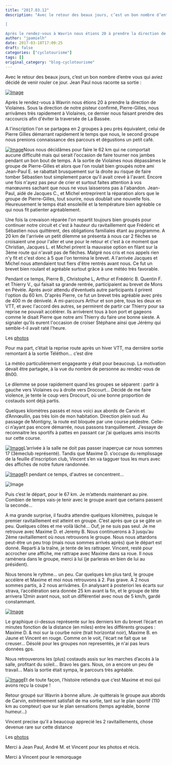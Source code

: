 ```yaml
---
title: "2017.03.12"
description: "Avec le retour des beaux jours, c’est un bon nombre d’entre vous qui aviez décidé de venir rouler ce jour. Jean Paul nous raconte sa sortie :

[

Après le rendez-vous à Wavrin nous étions 20 à prendre la direction de Violaines. Sous la direction de notre pisteur confirmé, Pierre-Gilles, nous arrivâmes très rapidement à Violaines, ce dernier nous faisant prendre des raccourcis afin d'éviter la traversée de La Bassée."
author: "jpamielh"
date: 2017-03-18T17:09:25
draft: false
categories: ["cyclotourisme"]
tags: []
original_category: "blog-cyclotourisme"
---
```


Avec le retour des beaux jours, c&rsquo;est un bon nombre d&rsquo;entre vous qui aviez d&eacute;cid&eacute; de venir rouler ce jour. Jean Paul nous raconte sa sortie&nbsp;:

[![Image](https://lh3.googleusercontent.com/o0pNr8fR4cijnk9NMElYTq8HMpLujYuoqH6HIAFs11KeLymfIzBaSsgIt47i4CHvHeUogt_079Oz8CL-_gf0UJ4Bj09qNwAOIJl5K8P1887DC3GtqzbVHqLgkC4wrzW-qO8UYpmAAucCEl6LN4cHeuv8cUarr_Fim42FKrfyaBvMACqOekd30mW2DSZKYnWHrVe3ndQmkUp1myuFrm88EKL0eOUAEndDnmx7HSxZIu1NQ5IC0aMgXajkfXSoeSRjiacyDyUu6YQtHUxcEKhzAV-Yyf5NsjFywADg_pcdvYCNJYfkjuoBHWFob4wUkg1Bxy5rxGeT_2sTXtKSzG4Mrq8eVw51FcBvTWqoiTyQ8NeqKW3hfjw2C0CSpXmBiblYCFH8QtLxLRNqsprO6MKbYVuX27MISffVjH032rt4-XhDPP-LsIlsHct44irYxPf7eGqNgCO_dMqIFuId_31ngEZwrm3ojZSE_iH9kJGqb7c3BzJfoJQoK_KkST3AlWnRBWF7bFhwjNaYsueTKwwkROGVW-Qj87u-4vn1EJxJPhwxh7bcea2VkJRSJcJWR1zn7dRo9Gs5F0VoKJGf-mmdTCobjEniXn44OKkN7GerFMM-2k4pqpufag=w620)](https://lh3.googleusercontent.com/o0pNr8fR4cijnk9NMElYTq8HMpLujYuoqH6HIAFs11KeLymfIzBaSsgIt47i4CHvHeUogt_079Oz8CL-_gf0UJ4Bj09qNwAOIJl5K8P1887DC3GtqzbVHqLgkC4wrzW-qO8UYpmAAucCEl6LN4cHeuv8cUarr_Fim42FKrfyaBvMACqOekd30mW2DSZKYnWHrVe3ndQmkUp1myuFrm88EKL0eOUAEndDnmx7HSxZIu1NQ5IC0aMgXajkfXSoeSRjiacyDyUu6YQtHUxcEKhzAV-Yyf5NsjFywADg_pcdvYCNJYfkjuoBHWFob4wUkg1Bxy5rxGeT_2sTXtKSzG4Mrq8eVw51FcBvTWqoiTyQ8NeqKW3hfjw2C0CSpXmBiblYCFH8QtLxLRNqsprO6MKbYVuX27MISffVjH032rt4-XhDPP-LsIlsHct44irYxPf7eGqNgCO_dMqIFuId_31ngEZwrm3ojZSE_iH9kJGqb7c3BzJfoJQoK_KkST3AlWnRBWF7bFhwjNaYsueTKwwkROGVW-Qj87u-4vn1EJxJPhwxh7bcea2VkJRSJcJWR1zn7dRo9Gs5F0VoKJGf-mmdTCobjEniXn44OKkN7GerFMM-2k4pqpufag=w1920-h656-no)

Apr&egrave;s le rendez-vous &agrave; Wavrin nous &eacute;tions 20 &agrave; prendre la direction de Violaines. Sous la direction de notre pisteur confirm&eacute;, Pierre-Gilles, nous arriv&acirc;mes tr&egrave;s rapidement &agrave; Violaines, ce dernier nous faisant prendre des raccourcis afin d'&eacute;viter la travers&eacute;e de La Bass&eacute;e.

<!--more-->

A l'inscription l'on se partagea en 2 groupes &agrave; peu pr&egrave;s &eacute;quivalent, celui de Pierre Gilles d&eacute;marrant rapidement le temps que nous, le second groupe nous prenions connaissance des parcours et d&eacute;gustions un petit caf&eacute;.

[![Image](https://lh3.googleusercontent.com/qDD_sHMxFJ9E47OAdHedKY3w3B07YqmCvVLE4SMYBqyiqTobdFjbXcUIiNNZ0VkYf-vBotsksILGzXnF7JnF7cQMuxxJNFehEM4RRetOBDtc8dJ0_rD6HjHXK4ldiE6XVYBGWj1Q8341S-xVVMdD2_I43tGPkIz_rlcgWVAe3k7WnY6dIYFjuMMyNdJxUJACO4lFeXSu_H6iNbh-pf2iinWCA_dL7pSc4MA-9TxuNpSszrG5SYwqzUJtW27jxyTePaVhNtnixSBCKAF4pAtzDdjsVvWWaUZTFeuV8cWSW2mir5fTxuKJa4wdpGxfybSc6fDYHI1tvGBL3jGvJfAx90NiK4vaA8HNwkn52seS1q2-LOHB_6qV5x89fGUR4JSXh_FPDZ8iIJwfXtQ7lBj3-2Zc0b1Ka6FnTv44RHDRas1X-rw7dM7c0p6P8d5DNOSvt8PR1UcNNgYt4N3bBASntwXtoXqCJFfmTUeYGxg46TUjaSvGZlYOCksC4fR-jU1tKcAMTvN6-cPXx9cdk_GdOc5vJVTJ9fcLrFu8HKTkHj5ppsSjyp_ChQO-dICoodGgTsYPI496lJlVsZdG_STe4EX1zapGaSh7pC0SVrfe6IcIleXvkX1Psw=w400)](https://lh3.googleusercontent.com/qDD_sHMxFJ9E47OAdHedKY3w3B07YqmCvVLE4SMYBqyiqTobdFjbXcUIiNNZ0VkYf-vBotsksILGzXnF7JnF7cQMuxxJNFehEM4RRetOBDtc8dJ0_rD6HjHXK4ldiE6XVYBGWj1Q8341S-xVVMdD2_I43tGPkIz_rlcgWVAe3k7WnY6dIYFjuMMyNdJxUJACO4lFeXSu_H6iNbh-pf2iinWCA_dL7pSc4MA-9TxuNpSszrG5SYwqzUJtW27jxyTePaVhNtnixSBCKAF4pAtzDdjsVvWWaUZTFeuV8cWSW2mir5fTxuKJa4wdpGxfybSc6fDYHI1tvGBL3jGvJfAx90NiK4vaA8HNwkn52seS1q2-LOHB_6qV5x89fGUR4JSXh_FPDZ8iIJwfXtQ7lBj3-2Zc0b1Ka6FnTv44RHDRas1X-rw7dM7c0p6P8d5DNOSvt8PR1UcNNgYt4N3bBASntwXtoXqCJFfmTUeYGxg46TUjaSvGZlYOCksC4fR-jU1tKcAMTvN6-cPXx9cdk_GdOc5vJVTJ9fcLrFu8HKTkHj5ppsSjyp_ChQO-dICoodGgTsYPI496lJlVsZdG_STe4EX1zapGaSh7pC0SVrfe6IcIleXvkX1Psw=w1024-h768-no)Nous nous d&eacute;cid&acirc;mes pour faire le 62 km qui ne comportait aucune difficult&eacute; mais qui serait l'occasion de faire tourner nos jambes pendant un bon bout de temps. A la sortie de Violaines nous d&eacute;pass&acirc;mes le groupe de Pierre-Gilles et alors que l'on roulait bien group&eacute;s notre ami Jean-Paul E. se rabattait brusquement sur la droite au risque de faire tomber S&eacute;bastien tout simplement parce qu'il avait crev&eacute; &agrave; l'avant. Encore une fois n'ayez pas peur de crier et surtout faites attention &agrave; vos man&oelig;uvres sachant que nous ne vous laisserons pas &agrave; l'abandon. Jean-Paul, aid&eacute; de Jacques C., et Michel entreprirent la r&eacute;paration alors que le groupe de Pierre-Gilles, tout sourire, nous doublait une nouvelle fois. Heureusement le temps &eacute;tait ensoleill&eacute; et la temp&eacute;rature bien agr&eacute;able ce qui nous fit patienter agr&eacute;ablement.

Une fois la crevaison r&eacute;par&eacute;e l'on repartit toujours bien group&eacute;s pour continuer notre circuit et c'est &agrave; hauteur du ravitaillement que Fr&eacute;d&eacute;ric et S&eacute;bastien nous quitt&egrave;rent, des obligations familiales &eacute;tant au programme. A 20 km de l'arriv&eacute;e un petit dilemme se pr&eacute;senta &agrave; nous car 2 fl&egrave;ches se croisaient une pour l'aller et une pour le retour et c'est &agrave; ce moment que Christian, Jacques L. et Michel prirent la mauvaise option en filant sur la 3&egrave;me route qui n'avait pas de fl&egrave;ches. Malgr&eacute; nos cris et nos appels rien n'y fit et c'est donc &agrave; 5 que l'on termina le brevet. A l'arriv&eacute;e Jacques et Michel nous attendaient tout fiers d'&ecirc;tre rentr&eacute;s avant nous. Ce fut un brevet bien roulant et agr&eacute;able surtout gr&acirc;ce &agrave; une m&eacute;t&eacute;o tr&egrave;s favorable.

Pendant ce temps, Pierre B., Christophe L, Arthur et Fr&eacute;d&eacute;ric B. Quentin F. et Thierry V., qui faisait sa grande rentr&eacute;e, participaient au brevet de Mons en P&eacute;v&egrave;le. Apr&egrave;s avoir attendu d&rsquo;&eacute;ventuels autre participants il prirent l'option du 60 km. D'apr&egrave;s Pierre, ce fut un brevet tr&egrave;s agr&eacute;able avec pr&egrave;s de 400 m de d&eacute;nivel&eacute;. A mi-parcours Arthur et son p&egrave;re, tous les deux en VTT, et avec l'accord des autres, se permirent de partir car Thierry pour sa reprise ne pouvait acc&eacute;l&eacute;rer. Ils arriv&egrave;rent tous &agrave; bon port et gageons comme le disait Pierre que notre ami Thierry du faire une bonne sieste. A signaler qu&rsquo;ils eurent l'occasion de croiser St&eacute;phane ainsi que J&eacute;r&eacute;my qui semble-t-il avait rat&eacute; l'heure.

Les&nbsp;[photos](https://goo.gl/photos/XDUTWNJVdMHxGzxD9)

Pour ma part, c&rsquo;&eacute;tait la reprise route apr&egrave;s un hiver VTT, ma derni&egrave;re sortie remontant &agrave; la sortie T&eacute;l&eacute;thon&hellip; c&rsquo;est dire

La m&eacute;t&eacute;o particuli&egrave;rement engageante y &eacute;tait pour beaucoup. La motivation devait &ecirc;tre partag&eacute;e, &agrave; la vue du nombre de personne au rendez-vous de 8h00.

Le dilemme se pose rapidement&nbsp;quand les groupes se s&eacute;parent : partir &agrave; gauche vers Violaines ou &agrave; droite vers Drocourt&hellip; D&eacute;cid&eacute; de me faire violence, je tente le coup vers Drocourt, o&ugrave; une bonne proportion de costauds sont d&eacute;j&agrave; partis.

Quelques kilom&egrave;tres pass&eacute;s et nous voici aux abords de Carvin et d&rsquo;Ann&oelig;ullin, pas tr&egrave;s loin de mon habitation. Direction plein sud. Au passage de Montigny, la route est bloqu&eacute;e par une course p&eacute;destre. Celle-ci n&rsquo;ayant pas encore d&eacute;marr&eacute;e, nous passons tranquillement. J&rsquo;essaye de reconnaitre les sportifs &agrave; pattes en passant car j&rsquo;ai quelques amis inscrits sur cette course.

[![Image](https://lh3.googleusercontent.com/ksaEftk8FwJCujVF_Rtstv7K5gpSC1uRrXjBj6ATa1ZxlUGb3FwO7Y1MAFfPuuzSQOnd7-dN-7RRewXc9VuQizVdItdsxSoQoRblavT8kpnwM-RZ39WNAZa2nj0dMERa4WoSBgcgMUnQxTe8bmewDzg1nKgEuTA05BJrvtoYxWrEbzy9FVbVIzCLiOkmJUx2ftfXvgI4oXjUR0i_Zf_XLPJEvPgWIOZTR2uP8VBm98LSvQ5kBwtsb3dvYVFDZM7mlABzsdYcAd6Dxv1LiREtC72bhPFxuXn_BD0RX2yyUSV62mKKlToHBhl3mZYeEy7f7aJUF4IfhRu_oRoG4nigDqqxznTEsfpXu8GGfOxxpUQ3xvNyLbZxQPVLtu8QEnOQXlcnMHN36TovIMUDj3Gnn2QYjcdIDHV29cgGTflTG7c7BoB5ZiYvrHH8AtBtWuoCB26qOzWi24RqvDsAiVHAYVA-PdLIb664pd0mFDki3616BY5RQ7y1su3zrGfVTxvPV1HxJCw8__0_leEU6G-ISgdIwrvImbVCoyAJi5HAFySfMEQ1VS0BaOjZIGtdhmX0w9pY23aOGIGuTIGYBjFBL5fE1DEQCJE2jztfDhFwcwUqMBi9KdP2Pg=w400)](https://lh3.googleusercontent.com/ksaEftk8FwJCujVF_Rtstv7K5gpSC1uRrXjBj6ATa1ZxlUGb3FwO7Y1MAFfPuuzSQOnd7-dN-7RRewXc9VuQizVdItdsxSoQoRblavT8kpnwM-RZ39WNAZa2nj0dMERa4WoSBgcgMUnQxTe8bmewDzg1nKgEuTA05BJrvtoYxWrEbzy9FVbVIzCLiOkmJUx2ftfXvgI4oXjUR0i_Zf_XLPJEvPgWIOZTR2uP8VBm98LSvQ5kBwtsb3dvYVFDZM7mlABzsdYcAd6Dxv1LiREtC72bhPFxuXn_BD0RX2yyUSV62mKKlToHBhl3mZYeEy7f7aJUF4IfhRu_oRoG4nigDqqxznTEsfpXu8GGfOxxpUQ3xvNyLbZxQPVLtu8QEnOQXlcnMHN36TovIMUDj3Gnn2QYjcdIDHV29cgGTflTG7c7BoB5ZiYvrHH8AtBtWuoCB26qOzWi24RqvDsAiVHAYVA-PdLIb664pd0mFDki3616BY5RQ7y1su3zrGfVTxvPV1HxJCw8__0_leEU6G-ISgdIwrvImbVCoyAJi5HAFySfMEQ1VS0BaOjZIGtdhmX0w9pY23aOGIGuTIGYBjFBL5fE1DEQCJE2jztfDhFwcwUqMBi9KdP2Pg=w1220-h813-no)L&rsquo;arriv&eacute;e &agrave; la salle ne doit pas passer inaper&ccedil;ue car nous sommes 17 (3&egrave;meclub repr&eacute;sent&eacute;). Tandis que Maxime D. s&rsquo;occupe du remplissage de la feuille d&rsquo;inscription club, Vincent s&rsquo;en va tagguer tous les murs avec des affiches de notre future randonn&eacute;e.

[![Image](https://lh3.googleusercontent.com/UppOSgNYRsrxkprizNGLG_gabAQg1baZ-wxbwKuqSL_2WUHBcqPzPGdMTUL2v6mmSv92Fq7fxJ3RSO8DULCXk5kYDtsJNbu1Zr6d-y5Jjqcywl-oRctUEaDLbnGgVsDaCJ_f-ozV4QpDsKdlsDtDlWLPiHwUEgxDvRQIWAC7u-9AZgFGJ4t4fJaEFOHFvyoP0Uyg3BJyi-Oj_15HHeOSRewLvdu8UsQUfoop_ElVxkAy_EU8aeyC6KIHTl28okBonAu5XBMdISfNl9XtqcG9bYRtogGr9DNOOtNCBdoy8iAZckLzp8l4SIF_ZrPkaQjMHrhO2kT5wTlJheiwklT0HKyr8OE0guhms-CN8Z86i9f8XVpb0JQt5rt7QkXv8waAZYP7LDw53ZZ116bGFrJcwrK_hw-IVdldEFJFe8-JkUpBCZPL6de02r-b96Jq6VY8Q3GcTFHNfO6wQYYLyNWHCdRhHCoWRgL5iJKcEO-o5D7I6BPe-jHkHTedlQOTAWhPOmCg4qmK7fcRNXVCFtQZt77Hrvcv4wifp4RR-CX58zduKQHjQs3YwAMWQX5mlCEJU16C5G0881TOfPu_m0DrhtrXGk9U0TixQMvcV0AZ2LSBmXKLlPuuHA=w400)](https://lh3.googleusercontent.com/UppOSgNYRsrxkprizNGLG_gabAQg1baZ-wxbwKuqSL_2WUHBcqPzPGdMTUL2v6mmSv92Fq7fxJ3RSO8DULCXk5kYDtsJNbu1Zr6d-y5Jjqcywl-oRctUEaDLbnGgVsDaCJ_f-ozV4QpDsKdlsDtDlWLPiHwUEgxDvRQIWAC7u-9AZgFGJ4t4fJaEFOHFvyoP0Uyg3BJyi-Oj_15HHeOSRewLvdu8UsQUfoop_ElVxkAy_EU8aeyC6KIHTl28okBonAu5XBMdISfNl9XtqcG9bYRtogGr9DNOOtNCBdoy8iAZckLzp8l4SIF_ZrPkaQjMHrhO2kT5wTlJheiwklT0HKyr8OE0guhms-CN8Z86i9f8XVpb0JQt5rt7QkXv8waAZYP7LDw53ZZ116bGFrJcwrK_hw-IVdldEFJFe8-JkUpBCZPL6de02r-b96Jq6VY8Q3GcTFHNfO6wQYYLyNWHCdRhHCoWRgL5iJKcEO-o5D7I6BPe-jHkHTedlQOTAWhPOmCg4qmK7fcRNXVCFtQZt77Hrvcv4wifp4RR-CX58zduKQHjQs3YwAMWQX5mlCEJU16C5G0881TOfPu_m0DrhtrXGk9U0TixQMvcV0AZ2LSBmXKLlPuuHA=w1220-h813-no)Et pendant ce temps, d'autres se concentrent...

![Image](https://lh3.googleusercontent.com/eW4-P2O2lGLi5uz8rKhEM619pxiHyXpPts9CGeGzyd9IQKKcEv8htbDfzjF_5Ozjq-QgjG0DHp3xfItuNjLe3tRimjwt1pBfRgDvesYm1zUQq-vYHSOiNMBQx0oTZFuxKafHL4AnhJbWOFzk-8I8bh-qSeNn9gQU5lxz26BJs3cz7P3cfWA1A4Rdp59IXOMwopUg2k0BCpbUbt1Ebbb137rldCFXRY9my1rYvlBUpKiSvMFMjDSoW_dV3HZcDsVmYiHTXa-2LriG-NWvXb5uELfHOGUhwPe-KYXvQsmC1Y148eHoYBNKtUKbkRaUNT_cYqANieGlNnT_dw4_PbZBrtlerYoYVbug1YH4ZLW1wHNV3u_4F6HvnkjuGzwFkU0oEIOd0O1JaVTJS-4CKjg7AJ_0e_CDYGHLhkRchScmwNovS5F8K1U4ZREEnMbUQbA9llNmHiawIMq1fJQK9bS2uSa_xHq9cvg2SeLTSz0x4aIgdGyrsmfWzgW-XXstrUhHQI_moi5w8PUlCn34yQSkW-n79aIfQmQWuzkdHqjpDZHBG0FRZdAlJ13m8e7uZc52eCwinx1nGjAs3llZ2OujLulA6RGbmjJksd8FpYU_MeL5j8RZq7KWzg=w400)

Puis c&rsquo;est le d&eacute;part, pour le 67 km. Je m&rsquo;attends maintenant au pire. Combien de temps vais-je tenir avec le groupe avant que certains passent la seconde&hellip;

A ma grande surprise, il faudra attendre quelques kilom&egrave;tres, puisque le premier ravitaillement est atteint en groupe. C&rsquo;est apr&egrave;s que &ccedil;a se g&acirc;te un peu. Quelques c&ocirc;tes et me voil&agrave; l&acirc;ch&eacute;&hellip; Ouf, je ne suis pas seul. Je me retrouve avec Maxime D. et Jeremy B. Nous continuerons &agrave; 3 jusqu&rsquo;au 2&egrave;me&nbsp;ravitaillement o&ugrave; nous retrouvons le groupe. Nous nous attardons peut-&ecirc;tre un peu trop (mais nous sommes arriv&eacute;s apr&egrave;s) que le d&eacute;part est donn&eacute;. Reparti &agrave; la tra&icirc;ne, je tente de les rattraper. Vincent, rest&eacute; pour accrocher une affiche, me rattrape avec Maxime dans sa roue. Il nous ram&egrave;nera dans le groupe, merci &agrave; lui (je parlerais en bien de lui au pr&eacute;sident).

Nous tenons le rythme&hellip; un peu. Car quelques km plus tard, le groupe acc&eacute;l&egrave;re et Maxime et moi nous retrouvons &agrave; 2. Pas grave. A 2 nous sommes partis, &agrave; 2 nous arriv&acirc;mes. En analysant &agrave; posteriori les &eacute;carts sur strava, l&rsquo;acc&eacute;l&eacute;ration sera donn&eacute;e 25 km avant la fin, et le groupe de t&ecirc;te arrivera 12min avant nous, soit un diff&eacute;rentiel avec nous de 5 km/h, gard&eacute; constammant.

[![Image](https://lh3.googleusercontent.com/BeWs_LIlXz1uoWYTCyombOLmIZ2lmgCXU8bysI7dtgLQGf_YzP1nXN-JyewnhPCUUBUiQRP_daLMjE1cEWR1C3d0-rDtzrfnqdMF1Cbfmf31ybtMCxPaTvLTyVJchKHBtLuZ3gDgxfD5JKTfJjuu0uqNcz3sYCrhfIigi1vop1M99rP6O9umD9kGx95_rkEwaiI6ih2F4LbvHFElAu7_fKBHxbnc7IZp5HuB5sg3relqM6HLPjdfKaPvTzVwQx4KBTrQE4AC3sQMgzpm6ZcKR5e10F1dohEwtvqieDYbck9_saUkOg1jEfdB2bX1BWvsB6pkEvW3dlWelTZZ6RNlcw-WqZovWZED8zO26bGIWRUDt9Awi2bJ76vRPm6CaI4JKafPDApmd1pLJlR3SadQrKyLtIB-ShKsmY8oTe0WXe4d16GLTdeGjUJELtbviQZEQeSuGZ77hDYeGuYfpYCgdQx_FOZcus_4Pwy36WSng5A30oBta3Y20lTS7kI6PIqJbsI_PRp5WCt5z1CYLbfQ_SMqdrcFtDcmLOTNtC656oNTJ3SpPUy20cAeoxZkG2k1abdV2qXIxoQbQ5s5tD7lOaDjqvbxu-hHahsxlM38NmifVtpYcLuKUw=w620)](https://lh3.googleusercontent.com/BeWs_LIlXz1uoWYTCyombOLmIZ2lmgCXU8bysI7dtgLQGf_YzP1nXN-JyewnhPCUUBUiQRP_daLMjE1cEWR1C3d0-rDtzrfnqdMF1Cbfmf31ybtMCxPaTvLTyVJchKHBtLuZ3gDgxfD5JKTfJjuu0uqNcz3sYCrhfIigi1vop1M99rP6O9umD9kGx95_rkEwaiI6ih2F4LbvHFElAu7_fKBHxbnc7IZp5HuB5sg3relqM6HLPjdfKaPvTzVwQx4KBTrQE4AC3sQMgzpm6ZcKR5e10F1dohEwtvqieDYbck9_saUkOg1jEfdB2bX1BWvsB6pkEvW3dlWelTZZ6RNlcw-WqZovWZED8zO26bGIWRUDt9Awi2bJ76vRPm6CaI4JKafPDApmd1pLJlR3SadQrKyLtIB-ShKsmY8oTe0WXe4d16GLTdeGjUJELtbviQZEQeSuGZ77hDYeGuYfpYCgdQx_FOZcus_4Pwy36WSng5A30oBta3Y20lTS7kI6PIqJbsI_PRp5WCt5z1CYLbfQ_SMqdrcFtDcmLOTNtC656oNTJ3SpPUy20cAeoxZkG2k1abdV2qXIxoQbQ5s5tD7lOaDjqvbxu-hHahsxlM38NmifVtpYcLuKUw=w1291-h250-no)

Le graphique ci-dessus repr&eacute;sente sur les derniers km du brevet l&rsquo;&eacute;cart en minutes fonction de la distance (en miles) entre les diff&eacute;rents groupes&nbsp;: Maxime D. &amp; moi sur la courbe noire (trait horizontal noir), Maxime B. en Jaune et Vincent en rouge. Comme on le voit, l'&eacute;cart ne fait que se creuser... D&eacute;sol&eacute; pour les groupes non represent&eacute;s, je n'ai pas leurs donn&eacute;es gps.

Nous retrouverons les (plus) costauds assis sur les marches d&rsquo;acc&egrave;s &agrave; la salle, profitant du soleil&hellip; Bravo les gars. Nous, on a encore un peu de travail&hellip; Mais la sortie &eacute;tait sympa, le parcours tr&egrave;s agr&eacute;able.

[![Image](https://lh3.googleusercontent.com/05RpxsZYPEXkLsveyUWP3d7tUc6zkVgwZ2ePQJYJUUMKImjo7Sx81bBMcsnLTP_rj1SZ9x8-DFi0VgdpanRfkwRHCn_bWkFEpnj6TxkQ12ZbbLMeoYV-3OpBb3zuN5CZ712F8e96vGDgqG7MUzFVg3gI7s86H7YceWc8MLIVycb7cGtM2CDRlM9d3U4o3g-xmLW93TREvJS1OZxYrAOBG1HGTKduLsQN4edWFlL-Mbz-HYqZasFnDXCAjkWx02lA424hX7pis2j9R6-DsEl_OhMDENZGxo2merU6ExeekgSbl_7LwY-IACGRTGDDFqwVjU_xSfoL5b_3GE9b1pB23o52rRtRj_YDYZZRcVAsSzY5G0fve5p5FFO3DpS4OWrrbOFUQVylnL191rbTZ7BAhVYq9-jp97ZjMK4iP4B5Bo852Vpuej3STaM03EwOzjsYnlJqOz5lTN7Mbywy1AotDUuN_FjfPjQVavwXd4Ny3ouHHDmwscsUL9db4kzlZD61rKMlfIp_dEpnXgd8sZ0JkWui1Ei3JRWeb8lcI4JvOgsx3yxsvphgxYCss7hQMt2e4cv8pQL9aZtw7GBhw8BbeiZnseCuRfoEjAbMXdudHSPy62scd8lKCg=w400)](https://lh3.googleusercontent.com/05RpxsZYPEXkLsveyUWP3d7tUc6zkVgwZ2ePQJYJUUMKImjo7Sx81bBMcsnLTP_rj1SZ9x8-DFi0VgdpanRfkwRHCn_bWkFEpnj6TxkQ12ZbbLMeoYV-3OpBb3zuN5CZ712F8e96vGDgqG7MUzFVg3gI7s86H7YceWc8MLIVycb7cGtM2CDRlM9d3U4o3g-xmLW93TREvJS1OZxYrAOBG1HGTKduLsQN4edWFlL-Mbz-HYqZasFnDXCAjkWx02lA424hX7pis2j9R6-DsEl_OhMDENZGxo2merU6ExeekgSbl_7LwY-IACGRTGDDFqwVjU_xSfoL5b_3GE9b1pB23o52rRtRj_YDYZZRcVAsSzY5G0fve5p5FFO3DpS4OWrrbOFUQVylnL191rbTZ7BAhVYq9-jp97ZjMK4iP4B5Bo852Vpuej3STaM03EwOzjsYnlJqOz5lTN7Mbywy1AotDUuN_FjfPjQVavwXd4Ny3ouHHDmwscsUL9db4kzlZD61rKMlfIp_dEpnXgd8sZ0JkWui1Ei3JRWeb8lcI4JvOgsx3yxsvphgxYCss7hQMt2e4cv8pQL9aZtw7GBhw8BbeiZnseCuRfoEjAbMXdudHSPy62scd8lKCg=w1085-h813-no)Et de toute fa&ccedil;on, l&rsquo;histoire retiendra que c&rsquo;est Maxime et moi qui avons re&ccedil;u la coupe&nbsp;!

Retour group&eacute; sur Wavrin &agrave; bonne allure. Je quitterais le groupe aux abords de Carvin, extr&ecirc;mement satisfait de ma sortie, tant sur le plan sportif (110 km au compteur) que sur le plan sensations (temps agr&eacute;able, bonne humeur...)

Vincent precise qu'il a beaucoup appreci&eacute; les 2 ravitaillements, chose devenue rare sur cette distance

Les&nbsp;[photos](https://goo.gl/photos/RAWUAVh2LCPX6u3m6)

Merci &agrave; Jean Paul, Andr&eacute; M. et Vincent pour les photos et r&eacute;cis.

Merci &agrave; Vincent pour le remorquage